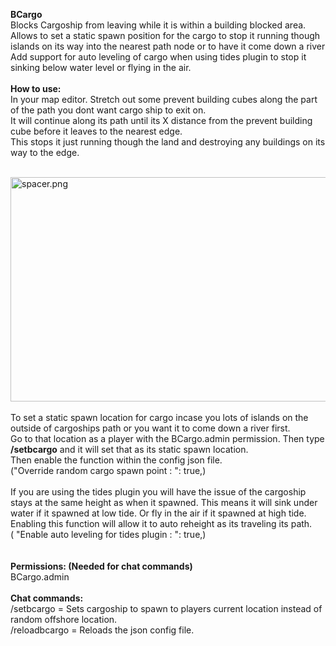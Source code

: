 <p><strong>BCargo</strong><br /> Blocks Cargoship from leaving while it is within a building blocked area.<br /> Allows to set a static spawn position for the cargo to stop it running though islands on its way into the nearest path node or to have it come down a river<br /> Add support for auto leveling of cargo when using tides plugin to stop it sinking below water level or flying in the air.<br /> <br /> <strong>How to use:</strong><br /> In your map editor. Stretch out some prevent building cubes along the part of the path you dont want cargo ship to exit on.<br /> It will continue along its path until its X distance from the prevent building cube before it leaves to the nearest edge.<br /> This stops it just running though the land and destroying any buildings on its way to the edge.</p>
<p><br /> <a title="Enlarge image" href="https://i.ibb.co/875WJqm/inlandcargo2.jpg" data-wrappedlink="" data-ipslightbox="" data-ipslightbox-group="undefined"><img src="https://i.ibb.co/875WJqm/inlandcargo2.jpg" alt="spacer.png" width="640" height="359" data-ratio="56.09" data-src="https://i.ibb.co/875WJqm/inlandcargo2.jpg" data-loaded="true" /></a><br /> <br /> To set a static spawn location for cargo incase you lots of islands on the outside of cargoships path or you want it to come down a river first.<br /> Go to that location as a player with the BCargo.admin permission. Then type <strong>/setbcargo</strong> and it will set that as its static spawn location.<br /> Then enable the function within the config json file.<br /> ("Override random cargo spawn point : ": true,)<br /> <br /> If you are using the tides plugin you will have the issue of the cargoship stays at the same height as when it spawned. This means it will sink under water if it spawned at low tide. Or fly in the air if it spawned at high tide.<br /> Enabling this function will allow it to auto reheight as its traveling its path.<br /> ( "Enable auto leveling for tides plugin : ": true,)<br /> <br /> <br /> <strong>Permissions: (Needed for chat commands)</strong><br /> BCargo.admin<br /> <br /> <strong>Chat commands:</strong><br /> /setbcargo = Sets cargoship to spawn to players current location instead of random offshore location.<br /> /reloadbcargo = Reloads the json config file.</p>

